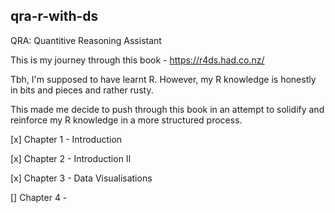 ## qra-r-with-ds

QRA: Quantitive Reasoning Assistant

This is my journey through this book - https://r4ds.had.co.nz/

Tbh, I'm supposed to have learnt R. However, my R knowledge is honestly in bits and pieces and rather rusty. 

This made me decide to push through this book in an attempt to solidify and reinforce my R knowledge in a more structured process.


[x] Chapter 1 - Introduction

[x] Chapter 2 - Introduction II

[x] Chapter 3 - Data Visualisations

[] Chapter 4 - 